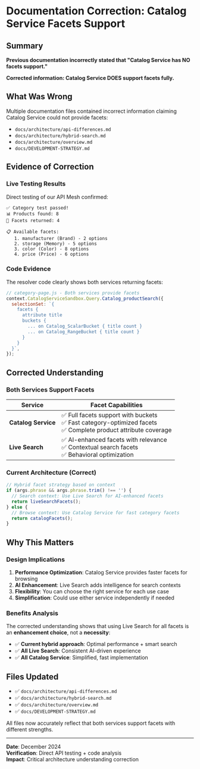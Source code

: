 # Documentation Correction: Catalog Service Facets Support

## Summary

**Previous documentation incorrectly stated that "Catalog Service has NO facets support."**

**Corrected information: Catalog Service DOES support facets fully.**

## What Was Wrong

Multiple documentation files contained incorrect information claiming Catalog Service could not provide facets:

- `docs/architecture/api-differences.md`
- `docs/architecture/hybrid-search.md`
- `docs/architecture/overview.md`
- `docs/DEVELOPMENT-STRATEGY.md`

## Evidence of Correction

### Live Testing Results

Direct testing of our API Mesh confirmed:

```
✅ Category test passed!
📊 Products found: 8
🎯 Facets returned: 4

📋 Available facets:
   1. manufacturer (Brand) - 2 options
   2. storage (Memory) - 5 options
   3. color (Color) - 8 options
   4. price (Price) - 6 options
```

### Code Evidence

The resolver code clearly shows both services returning facets:

```javascript
// category-page.js - Both services provide facets
context.CatalogServiceSandbox.Query.Catalog_productSearch({
  selectionSet: `{
    facets {
      attribute title
      buckets { 
        ... on Catalog_ScalarBucket { title count }
        ... on Catalog_RangeBucket { title count }
      }
    }
  }`,
});
```

## Corrected Understanding

### Both Services Support Facets

| Service             | Facet Capabilities                                                                                                   |
| ------------------- | -------------------------------------------------------------------------------------------------------------------- |
| **Catalog Service** | ✅ Full facets support with buckets<br/>✅ Fast category-optimized facets<br/>✅ Complete product attribute coverage |
| **Live Search**     | ✅ AI-enhanced facets with relevance<br/>✅ Contextual search facets<br/>✅ Behavioral optimization                  |

### Current Architecture (Correct)

```javascript
// Hybrid facet strategy based on context
if (args.phrase && args.phrase.trim() !== '') {
  // Search context: Use Live Search for AI-enhanced facets
  return liveSearchFacets();
} else {
  // Browse context: Use Catalog Service for fast category facets
  return catalogFacets();
}
```

## Why This Matters

### Design Implications

1. **Performance Optimization**: Catalog Service provides faster facets for browsing
2. **AI Enhancement**: Live Search adds intelligence for search contexts
3. **Flexibility**: You can choose the right service for each use case
4. **Simplification**: Could use either service independently if needed

### Benefits Analysis

The corrected understanding shows that using Live Search for all facets is an **enhancement choice**, not a **necessity**:

- ✅ **Current hybrid approach**: Optimal performance + smart search
- ✅ **All Live Search**: Consistent AI-driven experience
- ✅ **All Catalog Service**: Simplified, fast implementation

## Files Updated

- ✅ `docs/architecture/api-differences.md`
- ✅ `docs/architecture/hybrid-search.md`
- ✅ `docs/architecture/overview.md`
- ✅ `docs/DEVELOPMENT-STRATEGY.md`

All files now accurately reflect that both services support facets with different strengths.

---

**Date**: December 2024  
**Verification**: Direct API testing + code analysis  
**Impact**: Critical architecture understanding correction
